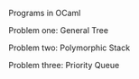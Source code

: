 Programs in OCaml

Problem one:
General Tree

Problem two:
Polymorphic Stack

Problem three:
Priority Queue